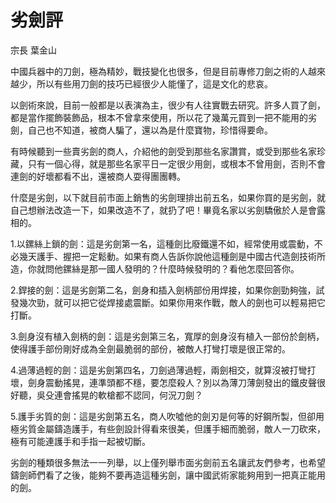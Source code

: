 # 劣劍評

宗長
葉金山

中國兵器中的刀劍，極為精妙，戰技變化也很多，但是目前專修刀劍之術的人越來越少，所以有些用刀劍的技巧已經很少人能懂了，這是文化的悲哀。

以劍術來說，目前一般都是以表演為主，很少有人往實戰去研究。許多人買了劍，都是當作擺飾裝飾品，根本不曾拿來使用，所以花了幾萬元買到一把不能用的劣劍，自己也不知道，被商人騙了，還以為是什麼寶物，珍惜得要命。

有時候聽到一些賣劣劍的商人，介紹他的劍受到那些名家讚賞，或受到那些名家珍藏，只有一個心得，就是那些名家平日一定很少用劍，或根本不曾用劍，否則不會連劍的好壞都看不出，還被商人耍得團團轉。

什麼是劣劍，以下就目前市面上銷售的劣劍理排出前五名，如果你買的是劣劍，就自己想辦法改造一下，如果改造不了，就扔了吧！畢竟名家以劣劍驕傲於人是會露相的。

1.以鏍絲上鎖的劍：這是劣劍第一名，這種劍比廢鐵還不如，經常使用或震動，不必幾天護手、握把一定鬆動。如果有商人告訴你說他這種劍是中國古代造劍技術所造，你就問他鏍絲是那一國人發明的？什麼時候發明的？看他怎麼回答你。

2.銲接的劍：這是劣劍第二名，劍身和插入劍柄部份用焊接，如果你劍勁夠強，試發幾次勁，就可以把它從焊接處震斷。如果你用來作戰，敵人的劍也可以輕易把它打斷。

3.劍身沒有植入劍柄的劍：這是劣劍第三名，寬厚的劍身沒有植入一部份於劍柄，使得護手部份剛好成為全劍最脆弱的部份，被敵人打彎打壞是很正常的。

4.過薄過輕的劍：這是劣劍第四名，刀劍過薄過輕，兩劍相交，就算沒被打彎打壞，劍身震動搖晃，連準頭都不穩，要怎麼殺人？別以為薄刀薄劍發出的鐵皮聲很好聽，吳殳連會搖晃的軟槍都不認同，何況刀劍？

5.護手劣質的劍：這是劣劍第五名，商人吹噓他的劍刃是何等的好鋼所製，但卻用極劣質金屬鑄造護手，有些劍設計得看來很美，但護手細而脆弱，敵人一刀砍來，極有可能連護手和手指一起被切斷。

劣劍的種類很多無法一一列舉，以上僅列舉市面劣劍前五名讓武友們參考，也希望鑄劍師們看了之後，能夠不要再造這種劣劍，讓中國武術家能夠用到一把真正能用的劍。